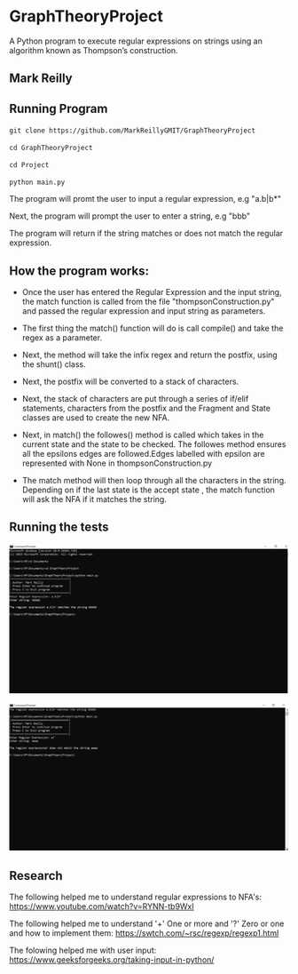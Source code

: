 # GraphTheoryProject
  A Python program to execute regular expressions on strings using an algorithm known as Thompson’s construction.
## Mark Reilly 

## Running Program
`git clone https://github.com/MarkReillyGMIT/GraphTheoryProject`

`cd GraphTheoryProject`

`cd Project`

`python main.py`

The program will promt the user to input a regular expression, e.g "a.b|b*"

Next, the program will prompt the user to enter a string, e.g "bbb"

The program will return if the string matches or does not match the regular expression.

## How the program works:
* Once the user has entered the Regular Expression and the input string, the match function is called from the file "thompsonConstruction.py" and passed the regular expression and input string as parameters.

* The first thing the match() function will do is call compile() and take the regex as a parameter.

* Next, the method will take the infix regex and return the postfix, using the shunt() class.

* Next, the postfix will be converted to a stack of characters.

* Next, the stack of characters are put through a series of if/elif statements, characters from the postfix and the Fragment and State classes are used to create the new NFA.

* Next, in match() the followes() method is called which takes in the current state and the state to be checked. The followes method ensures all the epsilons edges are followed.Edges labelled with epsilon are represented with None in thompsonConstruction.py

* The match method will then loop through all the characters in the string. Depending on if the last state is the accept state , the match function will ask the NFA if it matches the string.

## Running the tests
![alt text](https://github.com/MarkReillyGMIT/GraphTheoryProject/blob/master/Image/GraphTheory.PNG "True")

![alt text](https://github.com/MarkReillyGMIT/GraphTheoryProject/blob/master/Image/GraphTheoryFalse.PNG "False")

## Research
The following helped me to understand regular expressions to NFA's:
https://www.youtube.com/watch?v=RYNN-tb9WxI

The following helped me to understand '+' One or more and '?' Zero or one and how to implement them:
https://swtch.com/~rsc/regexp/regexp1.html

The folowing helped me with user input:
https://www.geeksforgeeks.org/taking-input-in-python/
